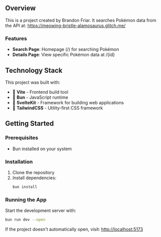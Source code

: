 ## Overview

This is a project created by Brandon Friar. It searches Pokémon data from the API at:
https://meowing-bristle-alamosaurus.glitch.me/

### Features
- **Search Page**: Homepage (/) for searching Pokémon
- **Details Page**: View specific Pokémon data at /{id}

## Technology Stack

This project was built with:

- 🚀 **Vite** - Frontend build tool
- 🐰 **Bun** - JavaScript runtime
- 🧡 **SvelteKit** - Framework for building web applications
- 💨 **TailwindCSS** - Utility-first CSS framework

## Getting Started

### Prerequisites
- Bun installed on your system

### Installation
1. Clone the repository
2. Install dependencies:
   ```bash
   bun install
   ```

### Running the App
Start the development server with:
```bash
bun run dev --open
```

If the project doesn't automatically open, visit:
[http://localhost:5173](http://localhost:5173)
